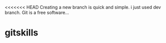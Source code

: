 <<<<<<< HEAD
Creating a new branch is quick and simple.
i just used dev branch.
Git is a free software...
# gitskills
